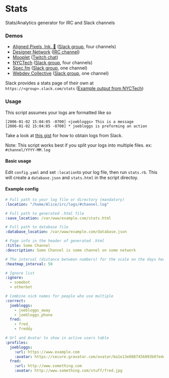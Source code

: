 # Stats
Stats/Analytics generator for IRC and Slack channels

### Demos
* [Aligned Pixels, Ink. 🏇](https://kash.im/stats/aligned.html) ([Slack group](http://alignedpixels.com/), four channels)
* [Designer Network](https://kash.im/stats/dn.html) ([IRC channel](http://designers.im/))
* [Mooplet](https://kash.im/stats/mooplet.html) ([Twitch chat](https://www.twitch.tv/mooplet))
* [NYCTech](https://kash.im/stats/nyctech.html) ([Slack group](http://www.nyctechslack.com/), four channels)
* [Spec.fm](https://kash.im/stats/spec.html) ([Slack group](http://spec.fm/), one channel)
* [Webdev Collective](https://kash.im/stats/webdev.html) ([Slack group](http://webdev-collective.clarkt.com/), one channel)

Slack provides a stats page of their own at `https://<group>.slack.com/stats` ([Example output from NYCTech](https://i.imgur.com/CUDfoPx.png))

### Usage

This script assumes your logs are formatted like so

```
[2006-01-02 15:04:05 -0700] <joebloggs> This is a message
[2006-01-02 15:04:05 -0700] * joebloggs is preforming an action
```

Take a look at [this gist](https://gist.github.com/0x263b/a296fad860edc4ea3deb7f30e0e41bc0) for how to obtain logs from Slack.

Note: This script works best if you split your logs into multiple files. ex: `#channel/YYYY-MM.log`

#### Basic usage

Edit `config.yaml` and set `:location`to your log file, then run `stats.rb`. This will create a `database.json` and `stats.html` in the script directoy.

#### Example config

```yaml
# Full path to your log file or directory (mandatory)
:location: "/home/Alice/irc/logs/#channel.log"

# Full path to generated .html file
:save_location: /var/www/example.com/stats.html

# Full path to database file
:database_location: /var/www/example.com/database.json

# Page info in the header of generated .html
:title: Some Channel
:description: Some Channel is some channel on some network

# The interval (distance between numbers) for the scale on the days heatmap. Integer
:heatmap_interval: 50

# Ignore list
:ignore:
  - somebot
  - otherbot

# Combine nick names for people who use multiple
:correct:
  joebloggs:
    - joebloggs_away
    - joebloggs_phone
  fred: 
    - fred_
    - freddy

# Url and Avatar to show in active users table
:profiles:
  joebloggs:
    :url: https://www.example.com
    :avatar: https://secure.gravatar.com/avatar/ba1e13e0887456893b07e4ee8e78aece
  fred:
    :url: http://www.something.com
    :avatar: http://www.something.com/stuff/fred.jpg
```